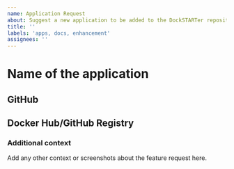```yaml
---
name: Application Request
about: Suggest a new application to be added to the DockSTARTer repository
title: ''
labels: 'apps, docs, enhancement'
assignees: ''
---
```

# Name of the application

## GitHub

## Docker Hub/GitHub Registry

### Additional context
Add any other context or screenshots about the feature request here.
